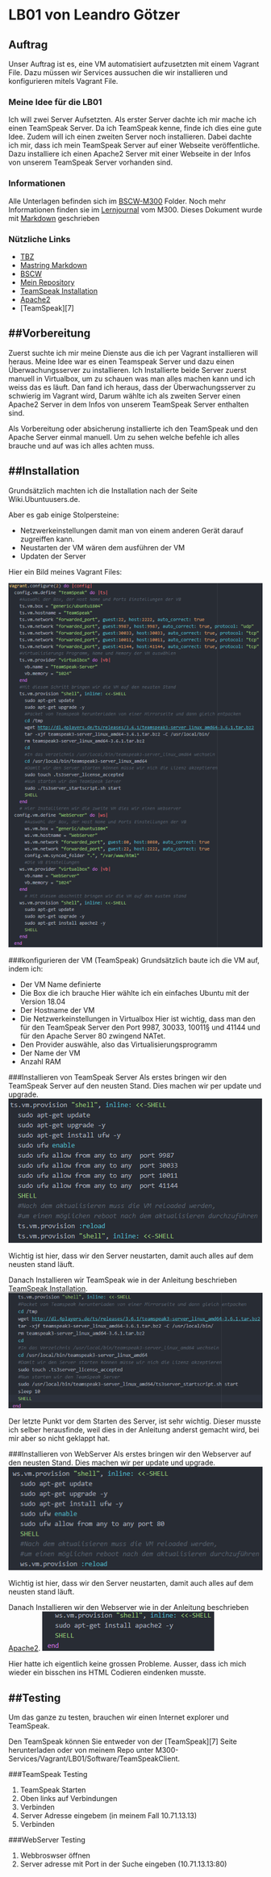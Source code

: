 # LB01 von Leandro Götzer

## Auftrag
Unser Auftrag ist es, eine VM automatisiert aufzusetzten mit einem Vagrant File.
Dazu müssen wir Services aussuchen die wir installieren und konfigurieren mitels Vagrant File.

### Meine Idee für die LB01
Ich will zwei Server Aufsetzten.
Als erster Server dachte ich mir mache ich einen TeamSpeak Server.
Da ich TeamSpeak kenne, finde ich dies eine gute Idee.
Zudem will ich einen zweiten Server noch installieren.
Dabei dachte ich mir, dass ich mein TeamSpeak Server auf einer Webseite veröffentliche.
Dazu installiere ich einen Apache2 Server mit einer Webseite in der Infos von unserem TeamSpeak Server vorhanden sind.

### Informationen
[1]: https://docs.google.com/document/d/1M-aswL3k4uI-_MYO8RLX7ExAFEzVJkUoqjAOLj9gtyY/edit
[2]: https://guides.github.com/features/mastering-markdown/
[3]: https://bscw.tbz.ch/bscw/bscw.cgi/25833849
[4]: https://github.com/ask-yo-girl-about-me/M300-Services.git
[5]: https://wiki.ubuntuusers.de/TeamSpeak-Server/
[6]: https://wiki.ubuntuusers.de/Apache2/

Alle Unterlagen befinden sich im [BSCW-M300][3] Folder. Noch mehr Informationen finden sie im [Lernjournal][1] vom M300.
Dieses Dokument wurde mit [Markdown][2] geschrieben

### Nützliche Links
* [TBZ][1]
* [Mastring Markdown][2]
* [BSCW][3]
* [Mein Repository][4]
* [TeamSpeak Installation][5]
* [Apache2][6]
* [TeamSpeak][7]

##Vorbereitung
---
Zuerst suchte ich mir meine Dienste aus die ich per Vagrant installieren will heraus.
Meine Idee war es einen Teamspeak Server und dazu einen Überwachungsserver zu installieren.
Ich Installierte beide Server zuerst manuell in Virtualbox, um zu schauen was man alles machen kann und ich weiss das es läuft.
Dan fand ich heraus, dass der Überwachungsserver zu schwierig im Vagrant wird, Darum wählte ich als zweiten Server einen Apache2 Server in dem Infos von unserem TeamSpeak Server enthalten sind.

Als Vorbereitung oder absicherung installierte ich den TeamSpeak und den Apache Server einmal manuell. Um zu sehen welche befehle ich alles brauche und auf was ich alles achten muss.

##Installation
---
Grundsätzlich machten ich die Installation nach der Seite Wiki.Ubuntuusers.de.

Aber es gab einige Stolpersteine:
 * Netzwerkeinstellungen damit man von einem anderen Gerät darauf zugreiffen kann.
 * Neustarten der VM wären dem ausführen der VM
 * Updaten der Server

Hier ein Bild meines Vagrant Files:

![Image](images/vagrantcode.png)


###konfigurieren der VM (TeamSpeak)
Grundsätzlich baute ich die VM auf, indem ich:
* Der VM Name definierte
* Die Box die ich brauche
  Hier wählte ich ein einfaches Ubuntu mit der Version 18.04
* Der Hostname der VM
* Die Netzwerkeinstellungen in Virtualbox
  Hier ist wichtig, dass man den für den TeamSpeak Server den Port 9987, 30033, 10011§ und 41144 und für den Apache Server 80 zwingend NATet.
* Den Provider auswähle, also das Virtualisierungsprogramm
* Der Name der VM
* Anzahl RAM

###Installieren von TeamSpeak Server
Als erstes bringen wir den TeamSpeak Server auf den neusten Stand. Dies machen wir per update und upgrade.
![Image](images/update.upgradets.png)

Wichtig ist hier, dass wir den Server neustarten, damit auch alles auf dem neusten stand läuft.

Danach Installieren wir TeamSpeak wie in der Anleitung beschrieben [TeamSpeak Installation][5].
![Image](images/TeamSpeakinstallation.png)

Der letzte Punkt vor dem Starten des Server, ist sehr wichtig. Dieser musste ich selber herausfinde, weil dies in der Anleitung anderst gemacht wird, bei mir aber so nicht geklappt hat.

###Installieren von WebServer
Als erstes bringen wir den Webserver auf den neusten Stand. Dies machen wir per update und upgrade.
![Image](images/update.upgradews.png)

Wichtig ist hier, dass wir den Server neustarten, damit auch alles auf dem neusten stand läuft.

Danach Installieren wir den Webserver wie in der Anleitung beschrieben [Apache2][6].
![Image](images/Apache2installation.png)

Hier hatte ich eigentlich keine grossen Probleme. Ausser, dass ich mich wieder ein bisschen ins HTML Codieren eindenken musste.

##Testing
---
Um das ganze zu testen, brauchen wir einen Internet explorer und TeamSpeak.

Den TeamSpeak können Sie entweder von der [TeamSpeak][7] Seite herunterladen oder von meinem Repo unter M300-Services/Vagrant/LB01/Software/TeamSpeakClient.

###TeamSpeak Testing
1. TeamSpeak Starten
2. Oben links auf Verbindungen
3. Verbinden
4. Server Adresse eingebem (in meinem Fall 10.71.13.13)
5. Verbinden

###WebServer Testing
1. Webbroswser öffnen
2. Server adresse mit Port in der Suche eingeben (10.71.13.13:80)

